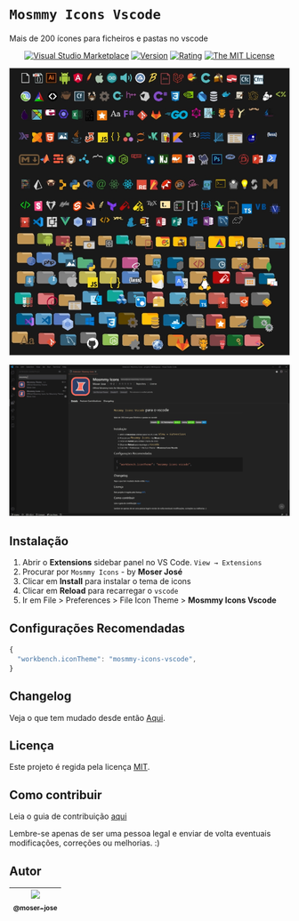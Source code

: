 # `Mosmmy Icons Vscode`

Mais de 200 ícones para ficheiros e pastas no vscode

 <div align="center">

[![Visual Studio Marketplace](https://vsmarketplacebadge.apphb.com/installs/moserjose.mosmmy-icons-vscode.svg)](https://marketplace.visualstudio.com/items?itemName=moserjose.mosmmy-icons-vscode)
[![Version](https://vsmarketplacebadge.apphb.com/version-short/moserjose.mosmmy-icons-vscode.svg)](https://marketplace.visualstudio.com/items?itemName=moserjose.mosmmy-icons-vscode)
[![Rating](https://vsmarketplacebadge.apphb.com/rating-short/moserjose.mosmmy-icons-vscode.svg)](https://marketplace.visualstudio.com/items?itemName=moserjose.mosmmy-icons-vscode)
[![The MIT License](https://img.shields.io/badge/license-MIT-blue.svg)](http://opensource.org/licenses/MIT)


![Exemplo 1](icons/img/icons.jpg)

![Exemplo 1](icons/img/exemplo1.jpg)

</div>

## Instalação

1. Abrir o **Extensions** sidebar panel no VS Code. `View → Extensions`
2. Procurar por `Mosmmy Icons` - by **Moser José**
3. Clicar em **Install** para instalar o tema de icons
4. Clicar em **Reload** para recarregar o `vscode`
5. Ir em File > Preferences > File Icon Theme > **Mosmmy Icons Vscode**

## Configurações Recomendadas

```js
{
  "workbench.iconTheme": "mosmmy-icons-vscode",
}
```
## Changelog

Veja o que tem mudado desde então [Aqui](/CHANGELOG.md).

## Licença

Este projeto é regida pela licença [MIT](/LICENSE.md).


## Como contribuir

Leia o guia de contribuição [aqui](/CONTRIBUTING.md)

Lembre-se apenas de ser uma pessoa legal e enviar de volta eventuais modificações, correções ou melhorias. :)

## Autor

| [<img src="https://avatars0.githubusercontent.com/u/8234620?" width="115"><br><sub>@moser-jose</sub>](https://github.com/moser-jose) |
| :---: |
